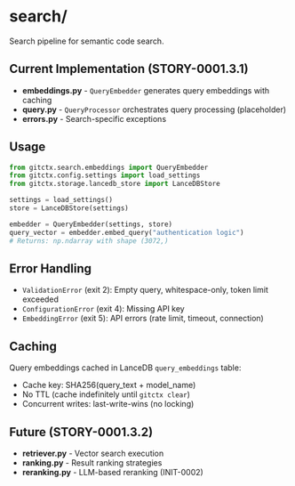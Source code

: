 # search/

Search pipeline for semantic code search.

## Current Implementation (STORY-0001.3.1)

- **embeddings.py** - `QueryEmbedder` generates query embeddings with caching
- **query.py** - `QueryProcessor` orchestrates query processing (placeholder)
- **errors.py** - Search-specific exceptions

## Usage

```python
from gitctx.search.embeddings import QueryEmbedder
from gitctx.config.settings import load_settings
from gitctx.storage.lancedb_store import LanceDBStore

settings = load_settings()
store = LanceDBStore(settings)

embedder = QueryEmbedder(settings, store)
query_vector = embedder.embed_query("authentication logic")
# Returns: np.ndarray with shape (3072,)
```

## Error Handling

- `ValidationError` (exit 2): Empty query, whitespace-only, token limit exceeded
- `ConfigurationError` (exit 4): Missing API key
- `EmbeddingError` (exit 5): API errors (rate limit, timeout, connection)

## Caching

Query embeddings cached in LanceDB `query_embeddings` table:
- Cache key: SHA256(query_text + model_name)
- No TTL (cache indefinitely until `gitctx clear`)
- Concurrent writes: last-write-wins (no locking)

## Future (STORY-0001.3.2)

- **retriever.py** - Vector search execution
- **ranking.py** - Result ranking strategies
- **reranking.py** - LLM-based reranking (INIT-0002)
